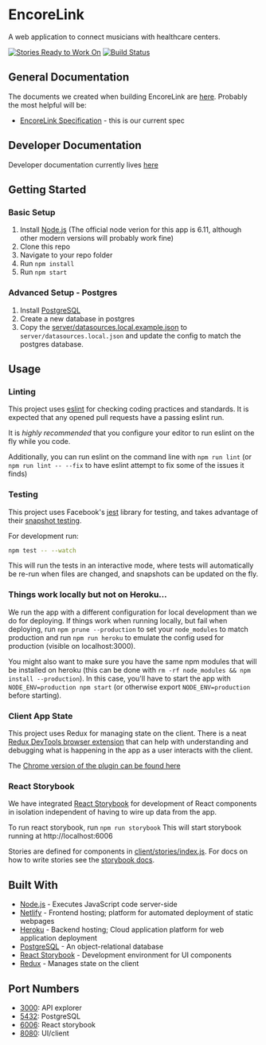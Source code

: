 # EncoreLink

A web application to connect musicians with healthcare centers. 

[![Stories Ready to Work On](https://badge.waffle.io/codefordenver/music-volunteers.svg?label=ready&title=Cards%20Ready%20To%20Work%20On)](https://waffle.io/codefordenver/music-volunteers)
[![Build Status](https://travis-ci.org/codefordenver/encorelink.svg?branch=master)](https://travis-ci.org/codefordenver/encorelink)

## General Documentation
The documents we created when building EncoreLink are [here](https://drive.google.com/drive/folders/0BzPSX8eOfTADckNXd3VIc1U3UUE).
Probably the most helpful will be:

* [EncoreLink Specification](https://docs.google.com/document/d/1Mwo-pOyveza1XXKrpr966admHFanHzy5Hn2r6ewE3vk/edit#heading=h.6qqugcr09y1p) - this is our current spec

## Developer Documentation
Developer documentation currently lives [here](/docs/DEVDOCS.md)

## Getting Started

### Basic Setup

1. Install [Node.js](https://nodejs.org/) (The official node verion for this app is 6.11, although other modern versions will probably work fine)
2. Clone this repo
3. Navigate to your repo folder
4. Run `npm install`
5. Run `npm start`

### Advanced Setup - Postgres

1. Install [PostgreSQL](https://www.postgresql.org/download/)
2. Create a new database in postgres
3. Copy the [server/datasources.local.example.json](server/datasources.local.example.json) to `server/datasources.local.json` and update the config to match the postgres database.

## Usage

### Linting

This project uses [eslint](http://eslint.org/) for checking coding practices and standards.
It is expected that any opened pull requests have a passing eslint run.

It is _highly recommended_ that you configure your editor to run eslint on the fly
while you code.

Additionally, you can run eslint on the command line with `npm run lint` (or
`npm run lint -- --fix` to have eslint attempt to fix some of the issues it finds)

### Testing

This project uses Facebook's [jest](https://facebook.github.io/jest/) library for testing,
and takes advantage of their [snapshot testing](https://facebook.github.io/jest/docs/tutorial-react.html#snapshot-testing).

For development run:

```bash
npm test -- --watch
```

This will run the tests in an interactive mode, where tests will automatically be
re-run when files are changed, and snapshots can be updated on the fly.

### Things work locally but not on Heroku...
We run the app with a different configuration for local development than we do
for deploying. If things work when running locally, but fail when deploying,
run `npm prune --production` to set your `node_modules` to match production and
run `npm run heroku` to emulate the config used for production (visible on
localhost:3000).

You might also want to make sure you have the same npm modules that will be
installed on heroku (this can be done with `rm -rf node_modules && npm install
--production`). In this case, you'll have to start the app with
`NODE_ENV=production npm start` (or otherwise export `NODE_ENV=production`
before starting).

### Client App State
This project uses Redux for managing state on the client. There is a neat
[Redux DevTools browser extension](http://extension.remotedev.io/) that can help with
understanding and debugging what is happening in the app as a user interacts with the client.

The [Chrome version of the plugin can be found here](https://chrome.google.com/webstore/detail/redux-devtools/lmhkpmbekcpmknklioeibfkpmmfibljd)

### React Storybook

We have integrated [React Storybook](https://getstorybook.io) for development of React components
in isolation independent of having to wire up data from the app.

To run react storybook, run `npm run storybook`
This will start storybook running at http://localhost:6006

Stories are defined for components in [client/stories/index.js](client/stories/index.js).
For docs on how to write stories see the [storybook docs](https://getstorybook.io/docs/react-storybook/basics/writing-stories).

## Built With

* [Node.js](https://nodejs.org/en/about/) - Executes JavaScript code server-side  
* [Netlify](https://www.netlify.com/docs/) - Frontend hosting; platform for automated deployment of static webpages
* [Heroku](https://www.heroku.com/platform) - Backend hosting; Cloud application platform for web application deployment
* [PostgreSQL](https://www.postgresql.org/about/) - An object-relational database
* [React Storybook](https://github.com/storybooks/storybook) - Development environment for UI components  
* [Redux](https://redux.js.org/) - Manages state on the client  

## Port Numbers 

* [3000](http://localhost:3000): API explorer
* [5432](http://localhost:5432): PostgreSQL
* [6006](http://localhost:6006): React storybook
* [8080](http://localhost:8080): UI/client
